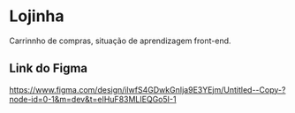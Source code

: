 # Lojinha
Carrinnho de compras, situação de aprendizagem front-end.

## Link do Figma
https://www.figma.com/design/ilwfS4GDwkGnIja9E3YEjm/Untitled--Copy-?node-id=0-1&m=dev&t=eIHuF83MLIEQGo5I-1
